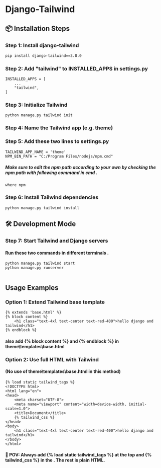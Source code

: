 # Django-Tailwind

## 📦 Installation Steps

### Step 1: Install django-tailwind
```bash
pip install django-tailwind==3.8.0
```

### Step 2: Add "tailwind" to INSTALLED_APPS in settings.py

```
INSTALLED_APPS = [
    ...
    "tailwind",
]
```


### Step 3: Initialize Tailwind

```
python manage.py tailwind init
```


### Step 4: Name the Tailwind app (e.g. theme)


### Step 5: Add these two lines to settings.py

```
TAILWIND_APP_NAME = 'theme'
NPM_BIN_PATH = "C:/Program Files/nodejs/npm.cmd"
```
##### Make sure to edit the npm path according to your own by checking the npm path with following command in cmd .
```
where npm
```


### Step 6: Install Tailwind dependencies

```
python manage.py tailwind install
```

## 🛠 Development Mode

### Step 7: Start Tailwind and Django servers

#### Run these two commands in different terminals .
```
python manage.py tailwind start
python manage.py runserver


```

## Usage Examples 

### Option 1: Extend Tailwind base template

```
{% extends 'base.html' %}
{% block content %}
    <h1 class="text-4xl text-center text-red-400">hello django and tailwind</h1>
{% endblock %}
```
#### also add {% block content %} and {% endblock %} in theme\templates\base.html

### Option 2: Use full HTML with Tailwind 
#### (No use of theme\templates\base.html in this method)

```
{% load static tailwind_tags %}
<!DOCTYPE html>
<html lang="en">
<head>
    <meta charset="UTF-8">
    <meta name="viewport" content="width=device-width, initial-scale=1.0">
    <title>Document</title>
    {% tailwind_css %}
</head>
<body>
    <h1 class="text-4xl text-center text-red-400">hello django and tailwind</h1>
</body>
</html>

```
#### 📝 POV: Always add {% load static tailwind_tags %} at the top and {% tailwind_css %} in the <head>. The rest is plain HTML.
